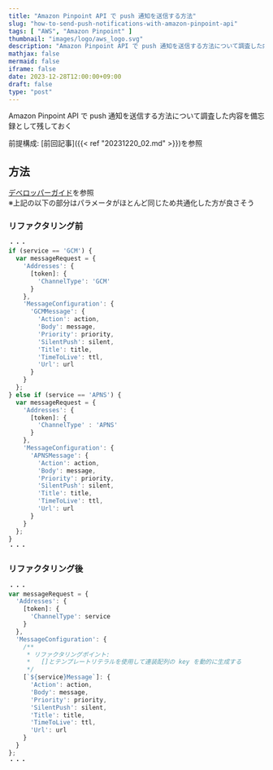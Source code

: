 ```yaml
---
title: "Amazon Pinpoint API で push 通知を送信する方法"
slug: "how-to-send-push-notifications-with-amazon-pinpoint-api"
tags: [ "AWS", "Amazon Pinpoint" ]
thumbnail: "images/logo/aws_logo.svg"
description: "Amazon Pinpoint API で push 通知を送信する方法について調査した内容を備忘録として残しておく"
mathjax: false
mermaid: false
iframe: false
date: 2023-12-28T12:00:00+09:00
draft: false
type: "post"
---
```


Amazon Pinpoint API で push 通知を送信する方法について調査した内容を備忘録として残しておく

前提構成: [前回記事]({{< ref "20231220_02.md" >}})を参照

## 方法

[デベロッパーガイド](https://docs.aws.amazon.com/ja_jp/pinpoint/latest/developerguide/send-messages-push.html)を参照  
※上記の以下の部分はパラメータがほとんど同じため共通化した方が良さそう

### リファクタリング前

```javascript
・・・
if (service == 'GCM') {
  var messageRequest = {
    'Addresses': {
      [token]: {
        'ChannelType': 'GCM'
      }
    },
    'MessageConfiguration': {
      'GCMMessage': {
        'Action': action,
        'Body': message,
        'Priority': priority,
        'SilentPush': silent,
        'Title': title,
        'TimeToLive': ttl,
        'Url': url
      }
    }
  };
} else if (service == 'APNS') {
  var messageRequest = {
    'Addresses': {
      [token]: {
        'ChannelType' : 'APNS'
      }
    },
    'MessageConfiguration': {
      'APNSMessage': {
        'Action': action,
        'Body': message,
        'Priority': priority,
        'SilentPush': silent,
        'Title': title,
        'TimeToLive': ttl,
        'Url': url
      }
    }
  };
}
・・・
```

### リファクタリング後

```javascript
・・・
var messageRequest = {
  'Addresses': {
    [token]: {
      'ChannelType': service
    }
  },
  'MessageConfiguration': {
    /**
     * リファクタリングポイント:
     *   []とテンプレートリテラルを使用して連装配列の key を動的に生成する
     */
    [`${service}Message`]: {
      'Action': action,
      'Body': message,
      'Priority': priority,
      'SilentPush': silent,
      'Title': title,
      'TimeToLive': ttl,
      'Url': url
    }
  }
};
・・・
```
